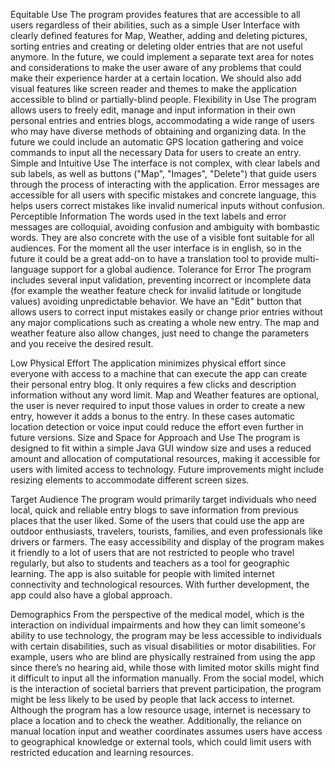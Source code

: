 Equitable Use
The program provides features that are accessible to all users regardless of their abilities, such as a simple User Interface with clearly defined features for Map, Weather, adding and deleting pictures, sorting entries and creating or deleting older entries that are not useful anymore.
In the future, we could implement a separate text area for notes and considerations to make the user aware of any problems that could make their experience harder at a certain location. We should also add visual features like screen reader and themes to make the application accessible to blind or partially-blind people. 
Flexibility in Use
The program allows users to freely edit, manage and input information in their own personal entries and entries blogs, accommodating a wide range of users who may have diverse methods of obtaining and organizing data.
In the future we could include an automatic GPS location gathering and voice commands to input all the necessary Data for users to create an entry.
Simple and Intuitive Use
The interface is not complex, with clear labels and sub labels, as well as buttons  ("Map", "Images", "Delete") that guide users through the process of interacting with the application.
Error messages are accessible for all users with specific mistakes and concrete language, this helps users correct mistakes like invalid numerical inputs without confusion.
Perceptible Information
The words used in the text labels and error messages are colloquial, avoiding confusion and ambiguity with bombastic words. They are also concrete with the use of a visible font suitable for all audiences.
For the moment all the user interface is in english, so in the future it could be a great add-on to have a translation tool to provide multi-language support for a global audience.
Tolerance for Error
The program includes several input validation, preventing incorrect or incomplete data (for example the weather feature check for invalid latitude or longitude values) avoiding unpredictable behavior.
We have an "Edit" button that allows users to correct input mistakes easily or change prior entries without any major complications such as creating a whole new entry. The map and weather feature also allow changes, just need to change the parameters and you receive the desired result. 


Low Physical Effort
The application minimizes physical effort since everyone with access to a machine that can execute the app can create their personal entry blog. It only requires a few clicks and description information without any word limit.
Map and Weather features are optional, the user is never required to input those values in order to create a new entry, however it adds a bonus to the entry. In these cases automatic location detection or voice input could reduce the effort even further in future versions.
Size and Space for Approach and Use
The program is designed to fit within a simple Java GUI window size and uses a reduced amount and allocation of computational resources, making it accessible for users with limited access to technology.
Future improvements might include resizing elements to accommodate different screen sizes.


Target Audience
The program would primarily target individuals who need local, quick and reliable entry blogs to save information from previous places that the user liked. Some of the users that could use the app are outdoor enthusiasts, travelers, tourists, families, and even professionals like drivers or farmers. The easy accessibility and display of the program makes it friendly to a lot of users that are not restricted to people who travel regularly, but also to students and teachers as a tool for geographic learning. The app is also suitable for people with limited internet connectivity and technological resources. With further development, the app could also have a global approach.


Demographics
From the perspective of the medical model, which is the interaction on individual impairments and how they can limit someone's ability to use technology, the program may be less accessible to individuals with certain disabilities, such as visual disabilities or motor disabilities. For example, users who are blind are physically restrained from using the app since there’s no hearing aid, while those with limited motor skills might find it difficult to input all the information manually. 
From the social model, which is the interaction of societal barriers that prevent participation, the program might be less likely to be used by people that lack access to internet. Although the program has a low resource usage, internet is necessary to place a location and to check the weather. Additionally, the reliance on manual location input and weather coordinates assumes users have access to geographical knowledge or external tools, which could limit users with restricted education and learning resources.
